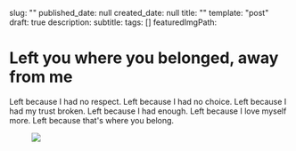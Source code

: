 
slug: ""
published_date: null
created_date: null
title: ""
template: "post"
draft: true
description: 
subtitle: 
tags: []
featuredImgPath: 


# Left you where you belonged, away from me

Left because I had no respect.
Left because I had no choice.
Left because I had my trust broken.
Left because I had enough.
Left because I love myself more.
Left because that's where you belong.

<figure>

![](/media/demystifyingrasanlu1trainingfeatured.png)

</figure>


